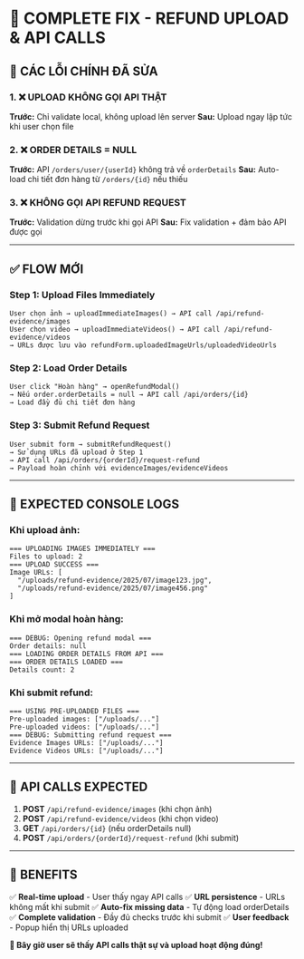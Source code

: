 # 🔧 COMPLETE FIX - REFUND UPLOAD & API CALLS

## 🚨 **CÁC LỖI CHÍNH ĐÃ SỬA**

### 1. **❌ UPLOAD KHÔNG GỌI API THẬT**
**Trước:** Chỉ validate local, không upload lên server
**Sau:** Upload ngay lập tức khi user chọn file

### 2. **❌ ORDER DETAILS = NULL**  
**Trước:** API `/orders/user/{userId}` không trả về `orderDetails`
**Sau:** Auto-load chi tiết đơn hàng từ `/orders/{id}` nếu thiếu

### 3. **❌ KHÔNG GỌI API REFUND REQUEST**
**Trước:** Validation dừng trước khi gọi API
**Sau:** Fix validation + đảm bảo API được gọi

---

## ✅ **FLOW MỚI**

### **Step 1: Upload Files Immediately**
```
User chọn ảnh → uploadImmediateImages() → API call /api/refund-evidence/images
User chọn video → uploadImmediateVideos() → API call /api/refund-evidence/videos
→ URLs được lưu vào refundForm.uploadedImageUrls/uploadedVideoUrls
```

### **Step 2: Load Order Details** 
```
User click "Hoàn hàng" → openRefundModal()
→ Nếu order.orderDetails = null → API call /api/orders/{id}
→ Load đầy đủ chi tiết đơn hàng
```

### **Step 3: Submit Refund Request**
```
User submit form → submitRefundRequest()
→ Sử dụng URLs đã upload ở Step 1
→ API call /api/orders/{orderId}/request-refund
→ Payload hoàn chỉnh với evidenceImages/evidenceVideos
```

---

## 🧪 **EXPECTED CONSOLE LOGS**

### **Khi upload ảnh:**
```
=== UPLOADING IMAGES IMMEDIATELY ===
Files to upload: 2
=== UPLOAD SUCCESS ===
Image URLs: [
  "/uploads/refund-evidence/2025/07/image123.jpg",
  "/uploads/refund-evidence/2025/07/image456.png"
]
```

### **Khi mở modal hoàn hàng:**
```
=== DEBUG: Opening refund modal ===
Order details: null
=== LOADING ORDER DETAILS FROM API ===
=== ORDER DETAILS LOADED ===
Details count: 2
```

### **Khi submit refund:**
```
=== USING PRE-UPLOADED FILES ===
Pre-uploaded images: ["/uploads/..."]
Pre-uploaded videos: ["/uploads/..."]
=== DEBUG: Submitting refund request ===
Evidence Images URLs: ["/uploads/..."]
Evidence Videos URLs: ["/uploads/..."]
```

---

## 📡 **API CALLS EXPECTED**

1. **POST** `/api/refund-evidence/images` (khi chọn ảnh)
2. **POST** `/api/refund-evidence/videos` (khi chọn video) 
3. **GET** `/api/orders/{id}` (nếu orderDetails null)
4. **POST** `/api/orders/{orderId}/request-refund` (khi submit)

---

## 🎯 **BENEFITS**

✅ **Real-time upload** - User thấy ngay API calls
✅ **URL persistence** - URLs không mất khi submit
✅ **Auto-fix missing data** - Tự động load orderDetails
✅ **Complete validation** - Đầy đủ checks trước khi submit
✅ **User feedback** - Popup hiển thị URLs uploaded

**🚀 Bây giờ user sẽ thấy API calls thật sự và upload hoạt động đúng!**
